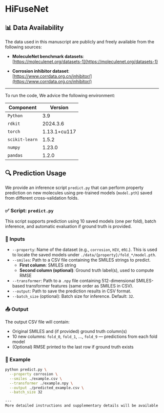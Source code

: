 # HiFuseNet


## 📊 Data Availability

The data used in this manuscript are publicly and freely available from the following sources:

- **MoleculeNet benchmark datasets**:  
  [https://moleculenet.org/datasets-1](https://moleculenet.org/datasets-1)

- **Corrosion inhibitor dataset**:  
  [https://www.corrdata.org.cn/inhibitor/](https://www.corrdata.org.cn/inhibitor/)

---
To run the code, We advice the following environment:

| Component       | Version         |
|-----------------|------------------|
| `Python`        | 3.9              |
| `rdkit`         | 2024.3.6         |
| `torch`         | 1.13.1+cu117     |
| `scikit-learn`  | 1.5.2            |
| `numpy`         | 1.23.0           |
| `pandas`        | 1.2.0            |


## 🔍 Prediction Usage

We provide an inference script `predict.py` that can perform property prediction on new molecules using pre-trained models (`model.pth`) saved from different cross-validation folds.

### ✅ Script: `predict.py`

This script supports prediction using 10 saved models (one per fold), batch inference, and automatic evaluation if ground truth is provided.



### 🧩 Inputs

- `--property`: Name of the dataset (e.g., `corrosion`, `HIV`, etc.). This is used to locate the saved models under `./data/{property}/fold_*/model.pth`.
- `--smiles`: Path to a CSV file containing the SMILES strings to predict.  
  - **First column**: SMILES string  
  - **Second column (optional)**: Ground truth label(s), used to compute RMSE
- `--transformer`: Path to a `.npy` file containing 512-dimensional SMILES-based transformer features (same order as SMILES in CSV).
- `--output`: Path to save the prediction results in CSV format.
- `--batch_size` (optional): Batch size for inference. Default: `32`.



### 📤 Output

The output CSV file will contain:

- Original SMILES and (if provided) ground truth column(s)
- 10 new columns: `fold_0`, `fold_1`, ..., `fold_9` — predictions from each fold model
- (Optional) RMSE printed to the last row if ground truth exists



### 🧪 Example

```bash
python predict.py \
  --property corrosion \
  --smiles ./example.csv \
  --transformer ./example.npy \
  --output ./predicted_example.csv \
  --batch_size 32

---
More detailed instructions and supplementary details will be available upon formal acceptance of the manuscript.
